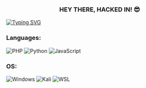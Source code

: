 <h3 align="center">HEY THERE, HACKED IN! 😎</h3>

[![Typing SVG](https://readme-typing-svg.demolab.com?font=Fira+Code&duration=3000&pause=300&color=00F733&center=true&vCenter=true&random=false&width=1000&lines=Hacked+by+h4x0rl33tx)](https://git.io/typing-svg)

<h3 align="left">Languages:</h3>

![PHP](https://img.shields.io/badge/php-%23777BB4.svg?style=for-the-badge&logo=php&logoColor=white) ![Python](https://img.shields.io/badge/Python-14354C?style=for-the-badge&logo=python&logoColor=blue) ![JavaScript](https://img.shields.io/badge/javascript-%23323330.svg?style=for-the-badge&logo=javascript&logoColor=%23F7DF1E)

<h3 align="left">OS:</h3>

![Windows](https://img.shields.io/badge/Windows-0078D6?style=for-the-badge&logo=windows&logoColor=white) ![Kali](https://img.shields.io/badge/Kali-268BEE?style=for-the-badge&logo=kalilinux&logoColor=black) ![WSL](https://img.shields.io/badge/WSL-0a97f5?style=for-the-badge&logo=linux&logoColor=black)
